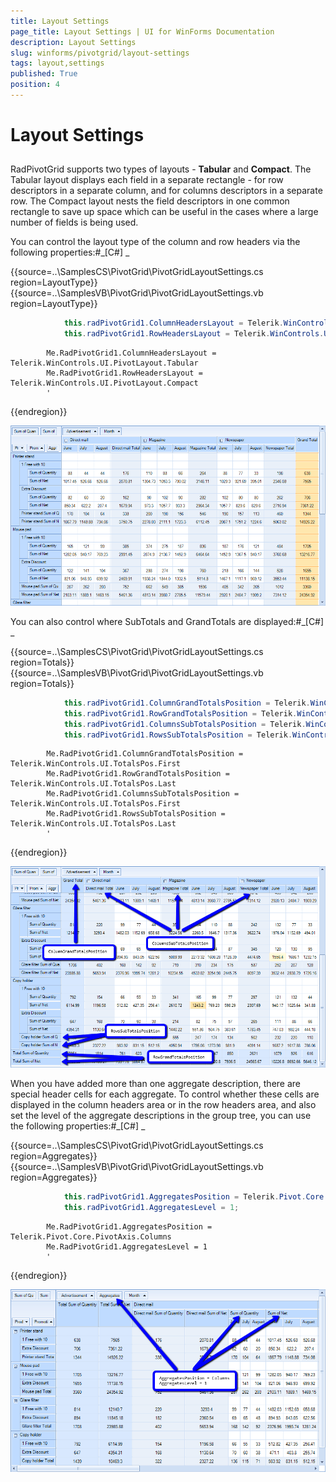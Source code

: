 ```yaml
---
title: Layout Settings
page_title: Layout Settings | UI for WinForms Documentation
description: Layout Settings
slug: winforms/pivotgrid/layout-settings
tags: layout,settings
published: True
position: 4
---
```


# Layout Settings



## 

RadPivotGrid supports two types of layouts - __Tabular__ and __Compact__. 
          The Tabular layout displays each field in a separate rectangle - for row descriptors in a separate column, 
          and for columns descriptors in a separate row. The Compact layout nests the field descriptors in one common 
          rectangle to save up space which can be useful in the cases where a large number of fields is being used.
        

You can control the layout type of the column and row headers via the following properties:#_[C#] _

	



{{source=..\SamplesCS\PivotGrid\PivotGridLayoutSettings.cs region=LayoutType}} 
{{source=..\SamplesVB\PivotGrid\PivotGridLayoutSettings.vb region=LayoutType}} 

````C#
            this.radPivotGrid1.ColumnHeadersLayout = Telerik.WinControls.UI.PivotLayout.Tabular;
            this.radPivotGrid1.RowHeadersLayout = Telerik.WinControls.UI.PivotLayout.Compact;
````
````VB.NET
        Me.RadPivotGrid1.ColumnHeadersLayout = Telerik.WinControls.UI.PivotLayout.Tabular
        Me.RadPivotGrid1.RowHeadersLayout = Telerik.WinControls.UI.PivotLayout.Compact
        '
````

{{endregion}} 


![pivotgrid-layout-settings 001](images/pivotgrid-layout-settings001.png)

You can also control where SubTotals and GrandTotals are displayed:#_[C#] _

	



{{source=..\SamplesCS\PivotGrid\PivotGridLayoutSettings.cs region=Totals}} 
{{source=..\SamplesVB\PivotGrid\PivotGridLayoutSettings.vb region=Totals}} 

````C#
            this.radPivotGrid1.ColumnGrandTotalsPosition = Telerik.WinControls.UI.TotalsPos.First;
            this.radPivotGrid1.RowGrandTotalsPosition = Telerik.WinControls.UI.TotalsPos.Last;
            this.radPivotGrid1.ColumnsSubTotalsPosition = Telerik.WinControls.UI.TotalsPos.First;
            this.radPivotGrid1.RowsSubTotalsPosition = Telerik.WinControls.UI.TotalsPos.Last;
````
````VB.NET
        Me.RadPivotGrid1.ColumnGrandTotalsPosition = Telerik.WinControls.UI.TotalsPos.First
        Me.RadPivotGrid1.RowGrandTotalsPosition = Telerik.WinControls.UI.TotalsPos.Last
        Me.RadPivotGrid1.ColumnsSubTotalsPosition = Telerik.WinControls.UI.TotalsPos.First
        Me.RadPivotGrid1.RowsSubTotalsPosition = Telerik.WinControls.UI.TotalsPos.Last
        '
````

{{endregion}} 


![pivotgrid-layout-settings 002](images/pivotgrid-layout-settings002.png)

When you have added more than one aggregate description, there are special header cells for each aggregate. To control whether these cells  are displayed in the column headers area or in the row headers area, and also set the level of the aggregate descriptions in the group tree, you can use the following properties:#_[C#] _

	



{{source=..\SamplesCS\PivotGrid\PivotGridLayoutSettings.cs region=Aggregates}} 
{{source=..\SamplesVB\PivotGrid\PivotGridLayoutSettings.vb region=Aggregates}} 

````C#
            this.radPivotGrid1.AggregatesPosition = Telerik.Pivot.Core.PivotAxis.Columns;
            this.radPivotGrid1.AggregatesLevel = 1;
````
````VB.NET
        Me.RadPivotGrid1.AggregatesPosition = Telerik.Pivot.Core.PivotAxis.Columns
        Me.RadPivotGrid1.AggregatesLevel = 1
        '
````

{{endregion}} 


![pivotgrid-layout-settings 003](images/pivotgrid-layout-settings003.png)
